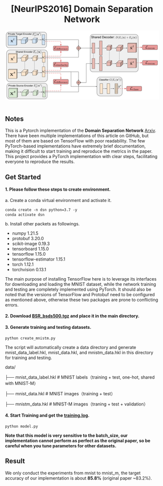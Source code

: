 <div align="center">
<h1>[NeurIPS2016] Domain Separation Network</h1>
</div>

<div align="center">
  <img src="extra/model.jpg" width="800"/>
</div><br/>

## Notes

This is a Pytorch implementation of the **Domain Separation Network** [Arxiv](https://arxiv.org/abs/1608.06019). There have been multiple implementations of this article on GitHub, but most of them are based on TensorFlow with poor readability. The few PyTorch-based implementations have extremely brief documentation, making it difficult to start training and reproduce the metrics in the paper. This project provides a PyTorch implementation with clear steps, facilitating everyone to reproduce the results.

## Get Started

#### 1. Please follow these steps to create environment.

a. Create a conda virtual environment and activate it.

```shell
conda create -n dsn python=3.7 -y
conda activate dsn
```
b. Install other packets as followings.

- numpy                1.21.5
- protobuf             3.20.0
- scikit-image         0.19.3
- tensorboard          1.15.0
- tensorflow           1.15.0
- tensorflow-estimator 1.15.1
- torch                1.12.1
- torchvision          0.13.1

The main purpose of installing TensorFlow here is to leverage its interfaces for downloading and loading the MNIST dataset, while the network training and testing are completely implemented using PyTorch. It should also be noted that the versions of TensorFlow and Protobuf need to be configured as mentioned above, otherwise these two packages are prone to conflicting errors.


#### 2. Download [BSR_bsds500.tgz](https://drive.google.com/file/d/1gSUgdH1MdPZjGreUa8COnuem5pUTp8iA/view?usp=drive_link) and place it in the main directory.

#### 3. Generate training and testing datasets.

```shell
python create_mnistm.py
```
The script will automatically create a data directory and generate mnist_data_label.hkl, mnist_data.hkl, and mnistm_data.hkl in this directory for training and testing.

data/

├── mnist_data_label.hkl        # MNIST labels（training + test, one-hot, shared with MNIST-M）

├── mnist_data.hkl              # MNIST images（training + test）

├── mnistm_data.hkl             # MNIST-M images（traning + test + validation）

#### 4. Start Training and get the [training.log](training.log).

```shell
python model.py
```

**Note that this model is very sensitive to the batch_size, our implementation cannot perform as perfect as the
original paper, so be careful when you tune parameters for other datasets.** 

## Result

We only conduct the experiments from mnist to mnist_m, the target accuracy of our implementation is about **85.8%** (original
paper ~83.2%).
